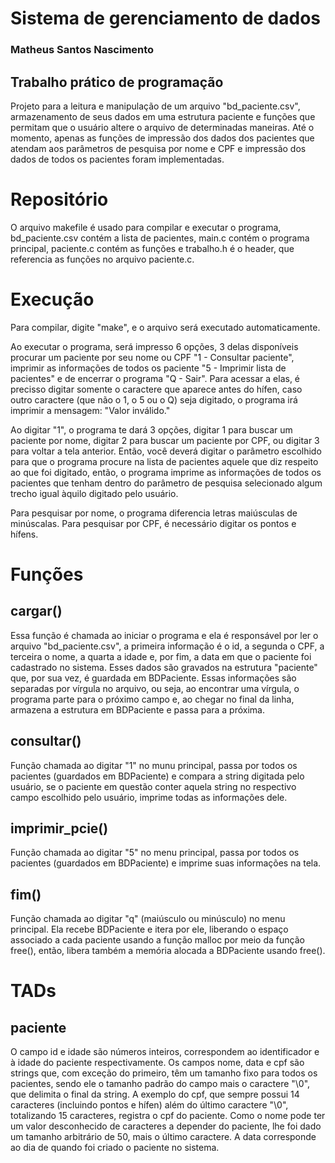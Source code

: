 # Sistema de gerenciamento de dados
### Matheus Santos Nascimento
## Trabalho prático de programação

Projeto para a leitura e manipulação de um arquivo "bd_paciente.csv", armazenamento de seus dados em uma estrutura paciente e funções que permitam que o usuário altere o arquivo de determinadas maneiras. Até o momento, apenas as funções de impressão dos dados dos pacientes que atendam aos parâmetros de pesquisa por nome e CPF e impressão dos dados de todos os pacientes foram implementadas.

# Repositório

O arquivo makefile é usado para compilar e executar o programa, bd_paciente.csv contém a lista de pacientes, main.c contém o programa principal, paciente.c contém as funções e trabalho.h é o header, que referencia as funções no arquivo paciente.c.

# Execução

Para compilar, digite "make", e o arquivo será executado automaticamente.

Ao executar o programa, será impresso 6 opções, 3 delas disponíveis procurar um paciente por seu nome ou CPF "1 - Consultar paciente", imprimir as informações de todos os paciente "5 - Imprimir lista de pacientes" e de encerrar o programa "Q - Sair". Para acessar a elas, é precisso digitar somente o caractere que aparece antes do hífen, caso outro caractere (que não o 1, o 5 ou o Q) seja digitado, o programa irá imprimir a mensagem:
"Valor inválido."

Ao digitar "1", o programa te dará 3 opções, digitar 1 para buscar um paciente por nome, digitar 2 para buscar um paciente por CPF, ou digitar 3 para voltar a tela anterior. Então, você deverá digitar o parâmetro escolhido para que o programa procure na lista de pacientes aquele que diz respeito ao que foi digitado, então, o programa imprime as informações de todos os pacientes que tenham dentro do parâmetro de pesquisa selecionado algum trecho igual àquilo digitado pelo usuário. 

Para pesquisar por nome, o programa diferencia letras maiúsculas de minúscalas. Para pesquisar por CPF, é necessário digitar os pontos e hífens.

# Funções

## cargar()
Essa função é chamada ao iniciar o programa e ela é responsável por ler o arquivo "bd_paciente.csv", a primeira informação é o id, a segunda o CPF, a terceira o nome, a quarta a idade e, por fim, a data em que o paciente foi cadastrado no sistema. Esses dados são gravados na estrutura "paciente" que, por sua vez, é guardada em BDPaciente. Essas informações são separadas por vírgula no arquivo, ou seja, ao encontrar uma vírgula, o programa parte para o próximo campo e, ao chegar no final da linha, armazena a estrutura em BDPaciente e passa para a próxima.

## consultar()
Função chamada ao digitar "1" no munu principal, passa por todos os pacientes (guardados em BDPaciente) e compara a string digitada pelo usuário, se o paciente em questão conter aquela string no respectivo campo escolhido pelo usuário, imprime todas as informações dele.

## imprimir_pcie()
Função chamada ao digitar "5" no menu principal, passa por todos os pacientes (guardados em BDPaciente) e imprime suas informações na tela.

## fim()
Função chamada ao digitar "q" (maiúsculo ou minúsculo) no menu principal. Ela recebe BDPaciente e itera por ele, liberando o espaço associado a cada paciente usando a função malloc por meio da função free(), então, libera também a memória alocada a BDPaciente usando free().

# TADs

## paciente
O campo id e idade são números inteiros, correspondem ao identificador e à idade do paciente respectivamente. Os campos nome, data e cpf são strings que, com exceção do primeiro, têm um tamanho fixo para todos os pacientes, sendo ele o tamanho padrão do campo mais o caractere "\0", que delimita o final da string. A exemplo do cpf, que sempre possui 14 caracteres (incluindo pontos e hífen) além do último caractere "\0", totalizando 15 caracteres, registra o cpf do paciente. Como o nome pode ter um valor desconhecido de caracteres a depender do paciente, lhe foi dado um tamanho arbitrário de 50, mais o último caractere. A data corresponde ao dia de quando foi criado o paciente no sistema.
